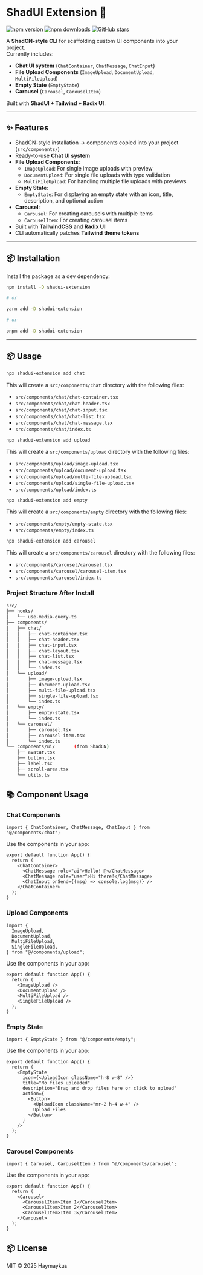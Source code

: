# ShadUI Extension 🚀

[![npm version](https://img.shields.io/npm/v/shadui-extension.svg)](https://www.npmjs.com/package/shadui-extension)
[![npm downloads](https://img.shields.io/npm/dm/shadui-extension.svg)](https://www.npmjs.com/package/shadui-extension)
[![GitHub stars](https://img.shields.io/github/stars/EmekaNkwo/shadcn-extensions.svg?style=social)](https://github.com/EmekaNkwo/shadcn-extensions)

A **ShadCN-style CLI** for scaffolding custom UI components into your project.  
Currently includes:

- **Chat UI system** (`ChatContainer`, `ChatMessage`, `ChatInput`)
- **File Upload Components** (`ImageUpload`, `DocumentUpload`, `MultiFileUpload`)
- **Empty State** (`EmptyState`)
- **Carousel** (`Carousel`, `CarouselItem`)

Built with **ShadUI + Tailwind + Radix UI**.

---

## ✨ Features

- ShadCN-style installation → components copied into your project (`src/components/`)
- Ready-to-use **Chat UI system**
- **File Upload Components**:
  - `ImageUpload`: For single image uploads with preview
  - `DocumentUpload`: For single file uploads with type validation
  - `MultiFileUpload`: For handling multiple file uploads with previews
- **Empty State**:
  - `EmptyState`: For displaying an empty state with an icon, title, description, and optional action
- **Carousel**:
  - `Carousel`: For creating carousels with multiple items
  - `CarouselItem`: For creating carousel items
- Built with **TailwindCSS** and **Radix UI**
- CLI automatically patches **Tailwind theme tokens**

---

## 📦 Installation

Install the package as a dev dependency:

```bash
npm install -D shadui-extension

# or

yarn add -D shadui-extension

# or

pnpm add -D shadui-extension
```

---

## 📦 Usage

```bash
npx shadui-extension add chat
```

This will create a `src/components/chat` directory with the following files:

- `src/components/chat/chat-container.tsx`
- `src/components/chat/chat-header.tsx`
- `src/components/chat/chat-input.tsx`
- `src/components/chat/chat-list.tsx`
- `src/components/chat/chat-message.tsx`
- `src/components/chat/index.ts`

```bash
npx shadui-extension add upload
```

This will create a `src/components/upload` directory with the following files:

- `src/components/upload/image-upload.tsx`
- `src/components/upload/document-upload.tsx`
- `src/components/upload/multi-file-upload.tsx`
- `src/components/upload/single-file-upload.tsx`
- `src/components/upload/index.ts`

```bash
npx shadui-extension add empty
```

This will create a `src/components/empty` directory with the following files:

- `src/components/empty/empty-state.tsx`
- `src/components/empty/index.ts`

```bash
npx shadui-extension add carousel
```

This will create a `src/components/carousel` directory with the following files:

- `src/components/carousel/carousel.tsx`
- `src/components/carousel/carousel-item.tsx`
- `src/components/carousel/index.ts`

### Project Structure After Install

```bash
src/
├── hooks/
│   └── use-media-query.ts
├── components/
│   ├── chat/
│   │   ├── chat-container.tsx
│   │   ├── chat-header.tsx
│   │   ├── chat-input.tsx
│   │   ├── chat-layout.tsx
│   │   ├── chat-list.tsx
│   │   ├── chat-message.tsx
│   │   └── index.ts
│   └── upload/
│       ├── image-upload.tsx
│       ├── document-upload.tsx
│       ├── multi-file-upload.tsx
│       ├── single-file-upload.tsx
│       └── index.ts
│   └── empty/
│       ├── empty-state.tsx
│       └── index.ts
│   └── carousel/
│       ├── carousel.tsx
│       ├── carousel-item.tsx
│       └── index.ts
└── components/ui/       (from ShadCN)
    ├── avatar.tsx
    ├── button.tsx
    ├── label.tsx
    ├── scroll-area.tsx
    └── utils.ts
```

## 📚 Component Usage

### Chat Components

```tsx
import { ChatContainer, ChatMessage, ChatInput } from "@/components/chat";
```

Use the components in your app:

```tsx
export default function App() {
  return (
    <ChatContainer>
      <ChatMessage role="ai">Hello! 👋</ChatMessage>
      <ChatMessage role="user">Hi there!</ChatMessage>
      <ChatInput onSend={(msg) => console.log(msg)} />
    </ChatContainer>
  );
}
```

### Upload Components

```tsx
import {
  ImageUpload,
  DocumentUpload,
  MultiFileUpload,
  SingleFileUpload,
} from "@/components/upload";
```

Use the components in your app:

```tsx
export default function App() {
  return (
    <ImageUpload />
    <DocumentUpload />
    <MultiFileUpload />
    <SingleFileUpload />
  );
}
```

### Empty State

```tsx
import { EmptyState } from "@/components/empty";
```

Use the components in your app:

```tsx
export default function App() {
  return (
    <EmptyState
      icon={<UploadIcon className="h-8 w-8" />}
      title="No files uploaded"
      description="Drag and drop files here or click to upload"
      action={
        <Button>
          <UploadIcon className="mr-2 h-4 w-4" />
          Upload Files
        </Button>
      }
    />
  );
}
```

### Carousel Components

```tsx
import { Carousel, CarouselItem } from "@/components/carousel";
```

Use the components in your app:

```tsx
export default function App() {
  return (
    <Carousel>
      <CarouselItem>Item 1</CarouselItem>
      <CarouselItem>Item 2</CarouselItem>
      <CarouselItem>Item 3</CarouselItem>
    </Carousel>
  );
}
```

## 📦 License

MIT © 2025 Haymaykus
